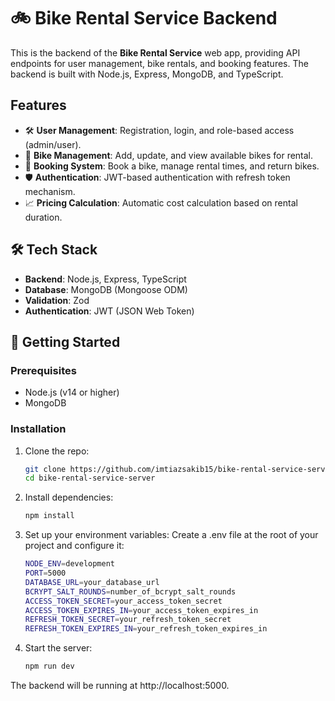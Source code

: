 # 🚲 Bike Rental Service Backend

This is the backend of the **Bike Rental Service** web app, providing API endpoints for user management, bike rentals, and booking features. The backend is built with Node.js, Express, MongoDB, and TypeScript.

## Features

- 🛠 **User Management**: Registration, login, and role-based access (admin/user).
- 🚴 **Bike Management**: Add, update, and view available bikes for rental.
- 📅 **Booking System**: Book a bike, manage rental times, and return bikes.
- 🛡 **Authentication**: JWT-based authentication with refresh token mechanism.
- 📈 **Pricing Calculation**: Automatic cost calculation based on rental duration.

## 🛠 Tech Stack

- **Backend**: Node.js, Express, TypeScript
- **Database**: MongoDB (Mongoose ODM)
- **Validation**: Zod
- **Authentication**: JWT (JSON Web Token)

## 🚀 Getting Started

### Prerequisites

- Node.js (v14 or higher)
- MongoDB

### Installation

1. Clone the repo:

   ```bash
   git clone https://github.com/imtiazsakib15/bike-rental-service-server.git
   cd bike-rental-service-server
   ```

2. Install dependencies:

   ```bash
   npm install
   ```

3. Set up your environment variables: Create a .env file at the root of your project and configure it:

   ```bash
   NODE_ENV=development
   PORT=5000
   DATABASE_URL=your_database_url
   BCRYPT_SALT_ROUNDS=number_of_bcrypt_salt_rounds
   ACCESS_TOKEN_SECRET=your_access_token_secret
   ACCESS_TOKEN_EXPIRES_IN=your_access_token_expires_in
   REFRESH_TOKEN_SECRET=your_refresh_token_secret
   REFRESH_TOKEN_EXPIRES_IN=your_refresh_token_expires_in
   ```

4. Start the server:

   ```bash
   npm run dev
   ```

The backend will be running at http://localhost:5000.
